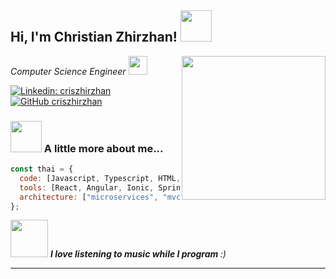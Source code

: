 <h2> Hi, I'm Christian Zhirzhan! <img src="https://media.giphy.com/media/irmDs344JU2EBBQUz0/giphy.gif" width="50"></h2>
<img align='right' src="https://media.giphy.com/media/ieyl9zmCjO4b4t6qoY/giphy.gif" width="230">
<p><em>Computer Science Engineer <img src="https://media.giphy.com/media/fYSnHlufseco8Fh93Z/giphy.gif" width="30"> 
</em></p>

[![Linkedin: criszhirzhan](https://img.shields.io/badge/-criszhirzhan-blue?style=flat-square&logo=Linkedin&logoColor=white&link=https://www.linkedin.com/in/christian-zhirzhan/)](https://www.linkedin.com/in/christian-zhirzhan/)
[![GitHub criszhirzhan](https://img.shields.io/github/followers/criszhirzhan?label=follow&style=social)](https://github.com/criszhirzhan)

### <img src="https://media.giphy.com/media/l0MYGlG4YLB51v0bu/giphy.gif" width="50"> A little more about me...

```javascript
const thai = {
  code: [Javascript, Typescript, HTML, CSS, Python, Java],
  tools: [React, Angular, Ionic, Spring Boot, Rasa],
  architecture: ["microservices", "mvc"],
};
```

<img src="https://media.giphy.com/media/NyVCNJKMQ4aVai7Toz/giphy.gif" width="60"> <em><b>I love listening to music while I program </b> :)</em>

---
